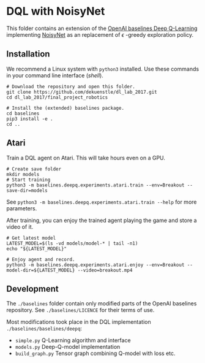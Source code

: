 # DQL with NoisyNet

This folder contains an extension of the [OpenAI baselines Deep Q-Learning](https://github.com/openai/baselines/8d03102d4dce8f5a64843492f5bd2c052251651b) implementing [NoisyNet](https://arxiv.org/pdf/1706.10295.pdf) as an replacement of $\epsilon$ -greedy exploration policy.

## Installation

We recommend a Linux system with `python3` installed.
Use these commands in your command line interface (*shell*).

```
# Download the repository and open this folder. 
git clone https://github.com/dekuenstle/dl_lab_2017.git
cd dl_lab_2017/final_project_robotics

# Install the (extended) baselines package.
cd baselines
pip3 install -e .
cd ..
```

## Atari

Train a DQL agent on Atari. This will take hours even on a GPU. 

```
# Create save folder
mkdir models
# Start training
python3 -m baselines.deepq.experiments.atari.train --env=Breakout --save-dir=models
```

See `python3 -m baselines.deepq.experiments.atari.train --help` for more parameters.

After training, you can enjoy the trained agent playing the game and store a video of it.

```
# Get latest model
LATEST_MODEL=$(ls -vd models/model-* | tail -n1)
echo "${LATEST_MODEL}"

# Enjoy agent and record.
python3 -m baselines.deepq.experiments.atari.enjoy --env=Breakout --model-dir=${LATEST_MODEL} --video=breakout.mp4
```

## Development

The `./baselines` folder contain only modified parts of the OpenAI baselines repository.
See `./baselines/LICENCE` for their terms of use.

Most modifications took place in the DQL implementation `./baselines/baselines/deepq`:

- `simple.py` Q-Learning algorithm and interface
- `models.py` Deep-Q-model implementation
- `build_graph.py` Tensor graph combining Q-model with loss etc. 
